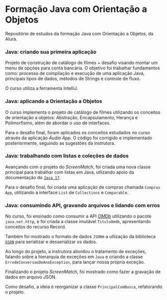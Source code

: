 # Formação Java com Orientação a Objetos
Repositório de estudos da formação Java com Orientação a Objetos, da Alura.

### Java: criando sua primeira aplicação
Projeto de construção de catálogo de filmes + desafio visando montar um menu de opções para conta bancária. 
O objetivo foi trabalhar fundamentos como: processo de compilação e execução de uma aplicação Java, principais tipos de dados, métodos de Strings e controle de fluxo.

O curso utiliza a ferramenta IntelliJ.

### Java: aplicando a Orientação a Objetos
O curso implementa o projeto de catálogo de filmes utilizando os conceitos
de orientação a objetos: Abstração, Encapsulamento, Herança e
Polimorfismo, além de abordar o uso de interfaces.

Para o desafio final, foram aplicados os conceitos estudados no curso
através da aplicação *Áudio App*. O código foi corrigido e implementado
posteriormente, seguindo as sugestões da instrutora.

### Java: trabalhando com listas e coleções de dados
Avançando com o projeto do *ScreenMatch*, foi criada uma nova classe
principal para trabalhar com listas em Java, utlizando apoio da
documentação do [```Java 17```](https://docs.oracle.com/en/java/javase/17/docs/api/index.html).

Para o desafio final, foi criada uma aplicação de compras chamada ```Compras App```,
utilizando a interface ```List``` de ```Collections``` e ```Comparable```.

### Java: consumindo API, gravando arquivos e lidando com erros
No curso, foi ensinado como consumir a API [*OMDb*](https://www.omdbapi.com/) utilizando
o pacote ```java.net.http```, e foi criada a classe imutável  ```TituloOmdb```, apresentando conceitos do recurso Record.

Também foi mostrado o formato de dados ```JSON```e a utlização da biblioteca [```GSON```](https://mvnrepository.com/artifact/com.google.code.gson/gson/2.10.1)
para serializar e desserializar os dados.

Ao longo do projeto, a instrutora abordou o tratamento de exceções, falando sobre a
hierarquia de exceções em ```Java``` e criando a classe ```ErrodeConversaoDeAnoException```, para lançar nossa própria exceção.

Finalizando o projeto *ScreenMatch*,  foi mostrado como fazer a gravação de dados em arquivo JSON.

Como desafio, a ideia é reorganizar a classe ```PrincipalComBusca```, refatorando o projeto.